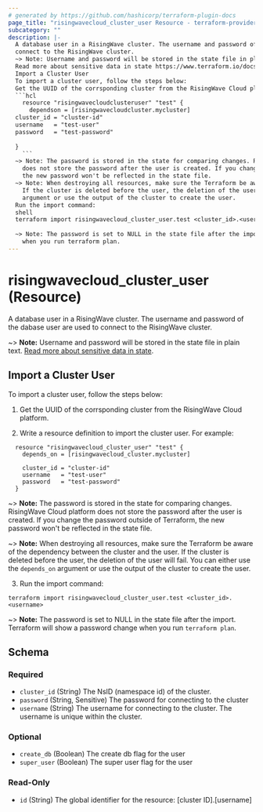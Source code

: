 ```yaml
---
# generated by https://github.com/hashicorp/terraform-plugin-docs
page_title: "risingwavecloud_cluster_user Resource - terraform-provider-risingwavecloud"
subcategory: ""
description: |-
  A database user in a RisingWave cluster. The username and password of the dabase user are used to
  connect to the RisingWave cluster.
  ~> Note: Username and password will be stored in the state file in plain text.
  Read more about sensitive data in state https://www.terraform.io/docs/state/sensitive-data.html.
  Import a Cluster User
  To import a cluster user, follow the steps below:
  Get the UUID of the corrsponding cluster from the RisingWave Cloud platform.Write a resource definition to import the cluster user. For example:
  ```hcl
    resource "risingwavecloudclusteruser" "test" {
      dependson = [risingwavecloudcluster.mycluster]
  cluster_id = "cluster-id"
  username   = "test-user"
  password   = "test-password"
  
  }
    ```
  ~> Note: The password is stored in the state for comparing changes. RisingWave Cloud platform
    does not store the password after the user is created. If you change the password outside of Terraform,
    the new password won't be reflected in the state file.
  ~> Note: When destroying all resources, make sure the Terraform be aware of the dependency between the cluster and the user.
    If the cluster is deleted before the user, the deletion of the user will fail. You can either use the depends_on
    argument or use the output of the cluster to create the user.
  Run the import command:
  shell
  terraform import risingwavecloud_cluster_user.test <cluster_id>.<username>
  
  ~> Note: The password is set to NULL in the state file after the import. Terraform will show a password change
    when you run terraform plan.
---
```


# risingwavecloud_cluster_user (Resource)

A database user in a RisingWave cluster. The username and password of the dabase user are used to
connect to the RisingWave cluster.

~> **Note:** Username and password will be stored in the state file in plain text.
[Read more about sensitive data in state](https://www.terraform.io/docs/state/sensitive-data.html).

## Import a Cluster User

To import a cluster user, follow the steps below:

1. Get the UUID of the corrsponding cluster from the RisingWave Cloud platform.

2. Write a resource definition to import the cluster user. For example:

```hcl
  resource "risingwavecloud_cluster_user" "test" {
    depends_on = [risingwavecloud_cluster.mycluster]

    cluster_id = "cluster-id"
    username   = "test-user"
    password   = "test-password"
  } 
  ```

  ~> **Note:** The password is stored in the state for comparing changes. RisingWave Cloud platform
  does not store the password after the user is created. If you change the password outside of Terraform,
  the new password won't be reflected in the state file.

  ~> **Note:** When destroying all resources, make sure the Terraform be aware of the dependency between the cluster and the user.
  If the cluster is deleted before the user, the deletion of the user will fail. You can either use the `depends_on`
  argument or use the output of the cluster to create the user.

3. Run the import command:

```shell
terraform import risingwavecloud_cluster_user.test <cluster_id>.<username>
```

  ~> **Note:** The password is set to NULL in the state file after the import. Terraform will show a password change
  when you run `terraform plan`.



<!-- schema generated by tfplugindocs -->
## Schema

### Required

- `cluster_id` (String) The NsID (namespace id) of the cluster.
- `password` (String, Sensitive) The password for connecting to the cluster
- `username` (String) The username for connecting to the cluster. The username is unique within the cluster.

### Optional

- `create_db` (Boolean) The create db flag for the user
- `super_user` (Boolean) The super user flag for the user

### Read-Only

- `id` (String) The global identifier for the resource: [cluster ID].[username]

